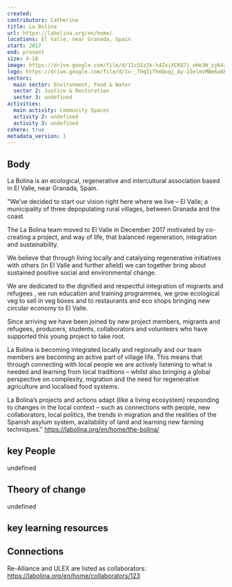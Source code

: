```yaml
---
created:
contributors: Catherine
title: La Bolina
url: https://labolina.org/en/home/
locations: El Valle, near Granada, Spain
start: 2017
end: present
size: 4-10
image: https://drive.google.com/file/d/1IcSSz2k-h4ZxiXCKQ7i_oHe3W_zy64z3/view?usp=drive_link
logo: https://drive.google.com/file/d/1v-_THqIiThmQxqj_Ay-22elmvMWe6a6P/view?usp=drive_link
sectors:
  main sector: Environment, Food & Water
  sector 2: Justice & Restoration
  sector 3: undefined
activities: 
  main activity: Community Spaces
  activity 2: undefined
  activity 3: undefined
cohere: true
metadata_version: 1
---
```



## Body

La Bolina is an ecological, regenerative and intercultural association based in El Valle, near Granada, Spain.

"We’ve decided to start our vision right here where we live – El Valle; a municipality of three depopulating rural villages, between Granada and the coast. 

The La Bolina team moved to El Valle in December 2017 motivated by co-creating a project, and way of life, that balanced regeneration, integration and sustainability. 

We believe that through living locally and catalysing regenerative initiatives with others (in El Valle and further afield) we can together bring about sustained positive social and environmental change.

We are dedicated to the dignified and respectful integration of migrants and refugees , we run education and training programmes, we grow ecological veg to sell in veg boxes and to restaurants and eco shops bringing new circular economy to El Valle. 

Since arriving we have been joined by new project members, migrants and refugees, producers, students, collaborators and volunteers who have supported this young project to take root.

La Bolina is becoming integrated locally and regionally and our team members are becoming an active part of village life. This means that through connecting with local people we are actively listening to what is needed and learning from local traditions – whilst also bringing a global perspective on complexity, migration and the need for regenerative agriculture and localised food systems.

La Bolina’s projects and actions adapt (like a living ecosystem) responding to changes in the local context – such as connections with people, new collaborators, local politics, the trends in migration and the realities of the Spanish asylum system, availability of land and learning new farming techniques."
https://labolina.org/en/home/the-bolina/ 

## key People

undefined

## Theory of change

undefined

## key learning resources



## Connections

Re-Alliance and ULEX are listed as collaborators: https://labolina.org/en/home/collaborators/123

